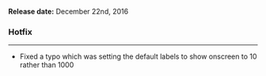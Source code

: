 **Release date:** December 22nd, 2016

### Hotfix

------------------------------------------------------------------------

-   Fixed a typo which was setting the default labels to show onscreen
    to 10 rather than 1000